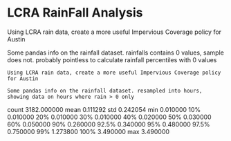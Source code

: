 # LCRA RainFall Analysis
Using LCRA rain data, create a more useful Impervious Coverage policy for Austin

Some pandas info on the rainfall dataset. rainfalls contains 0 values, sample does not. probably pointless to calculate rainfall percentiles with 0 values
```# LCRA RainFall Analysis
Using LCRA rain data, create a more useful Impervious Coverage policy for Austin

Some pandas info on the rainfall dataset. resampled into hours, showing data on hours where rain > 0 only
```
count    3182.000000
mean        0.111292
std         0.242054
min         0.010000
10%         0.010000
20%         0.010000
30%         0.010000
40%         0.020000
50%         0.030000
60%         0.050000
90%         0.260000
92.5%       0.340000
95%         0.480000
97.5%       0.750000
99%         1.273800
100%        3.490000
max         3.490000
```

```
